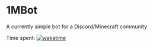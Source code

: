 # 1MBot
A currently simple bot for a Discord/Minecraft community

Time spent:
[![wakatime](https://wakatime.com/badge/user/d835e453-8200-4955-8277-80c4e9e3809b/project/c8420906-4bd5-48c0-a05f-a5b86c02caf3.svg)](https://wakatime.com/badge/user/d835e453-8200-4955-8277-80c4e9e3809b/project/c8420906-4bd5-48c0-a05f-a5b86c02caf3)
